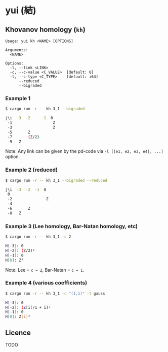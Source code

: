 # yui (結)

## Khovanov homology (`kh`)

```
Usage: yui kh <NAME> [OPTIONS]

Arguments:
  <NAME>  

Options:
  -l, --link <LINK>        
  -c, --c-value <C_VALUE>  [default: 0]
  -t, --c-type <C_TYPE>    [default: i64]
      --reduced            
      --bigraded           
```

### Example 1 
  
```sh
$ cargo run -r -- kh 3_1 --bigraded

j\i  -3  -2     -1  0 
 -1                  Z 
 -3                  Z 
 -5       Z           
 -7       (Z/2)       
 -9   Z               
```

Note: Any link can be given by the pd-code via `-l [[e1, e2, e3, e4], ...]` option. 

### Example 2 (reduced)

```sh
$ cargo run -r -- kh 3_1 --bigraded --reduced

j\i  -3  -2  -1  0 
 0                 
 -2               Z 
 -4                
 -6       Z        
 -8   Z            
```

### Example 3 (Lee homology, Bar-Natan homology, etc)

```sh
$ cargo run -r -- kh 3_1 -c 2

H[-3]: 0
H[-2]: (Z/2)²
H[-1]: 0
H[0]: Z²
```

Note: Lee = `c = 2`, Bar-Natan = `c = 1`.

### Example 4 (various coefficients)

```sh
$ cargo run -r -- kh 3_1 -c "(1,1)" -t gauss

H[-3]: 0
H[-2]: (Z[i]/1 + i)²
H[-1]: 0
H[0]: Z[i]²
```

## Licence
TODO
